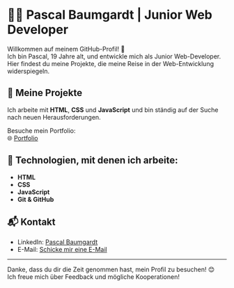 # 👨‍💻 Pascal Baumgardt | Junior Web Developer

Willkommen auf meinem GitHub-Profil! 🎉  
Ich bin Pascal, 19 Jahre alt, und entwickle mich als Junior Web-Developer. Hier findest du meine Projekte, die meine Reise in der Web-Entwicklung widerspiegeln.

## 🚀 Meine Projekte

Ich arbeite mit **HTML**, **CSS** und **JavaScript** und bin ständig auf der Suche nach neuen Herausforderungen.

Besuche mein Portfolio:  
🌐 [Portfolio](https://devpascalb.github.io/portfolio/)

## 🔧 Technologien, mit denen ich arbeite:
- **HTML**
- **CSS**
- **JavaScript**
- **Git & GitHub**

## 📬 Kontakt

- LinkedIn: [Pascal Baumgardt](https://www.linkedin.com/in/pascal-baumgardt-861b11294/)
- E-Mail: [Schicke mir eine E-Mail](mailto:baumgardtpascal4@gmail.com)

---

Danke, dass du dir die Zeit genommen hast, mein Profil zu besuchen! 😊  
Ich freue mich über Feedback und mögliche Kooperationen! 
